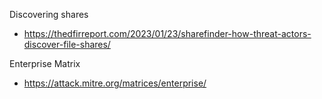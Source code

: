 Discovering shares
- https://thedfirreport.com/2023/01/23/sharefinder-how-threat-actors-discover-file-shares/

Enterprise Matrix
- https://attack.mitre.org/matrices/enterprise/
